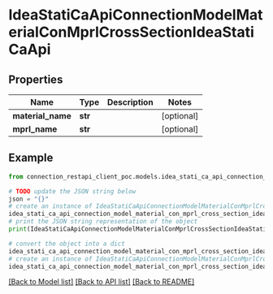 # IdeaStatiCaApiConnectionModelMaterialConMprlCrossSectionIdeaStatiCaApi


## Properties

Name | Type | Description | Notes
------------ | ------------- | ------------- | -------------
**material_name** | **str** |  | [optional] 
**mprl_name** | **str** |  | [optional] 

## Example

```python
from connection_restapi_client_poc.models.idea_stati_ca_api_connection_model_material_con_mprl_cross_section_idea_stati_ca_api import IdeaStatiCaApiConnectionModelMaterialConMprlCrossSectionIdeaStatiCaApi

# TODO update the JSON string below
json = "{}"
# create an instance of IdeaStatiCaApiConnectionModelMaterialConMprlCrossSectionIdeaStatiCaApi from a JSON string
idea_stati_ca_api_connection_model_material_con_mprl_cross_section_idea_stati_ca_api_instance = IdeaStatiCaApiConnectionModelMaterialConMprlCrossSectionIdeaStatiCaApi.from_json(json)
# print the JSON string representation of the object
print(IdeaStatiCaApiConnectionModelMaterialConMprlCrossSectionIdeaStatiCaApi.to_json())

# convert the object into a dict
idea_stati_ca_api_connection_model_material_con_mprl_cross_section_idea_stati_ca_api_dict = idea_stati_ca_api_connection_model_material_con_mprl_cross_section_idea_stati_ca_api_instance.to_dict()
# create an instance of IdeaStatiCaApiConnectionModelMaterialConMprlCrossSectionIdeaStatiCaApi from a dict
idea_stati_ca_api_connection_model_material_con_mprl_cross_section_idea_stati_ca_api_from_dict = IdeaStatiCaApiConnectionModelMaterialConMprlCrossSectionIdeaStatiCaApi.from_dict(idea_stati_ca_api_connection_model_material_con_mprl_cross_section_idea_stati_ca_api_dict)
```
[[Back to Model list]](../README.md#documentation-for-models) [[Back to API list]](../README.md#documentation-for-api-endpoints) [[Back to README]](../README.md)



